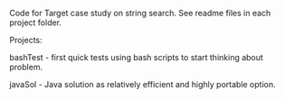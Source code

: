 Code for Target case study on string search. See readme files in each project folder.

Projects:

  bashTest - first quick tests using bash scripts to start thinking about problem.

  javaSol - Java solution as relatively efficient and highly portable option.




